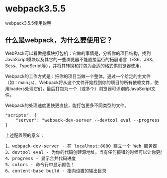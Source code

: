 # webpack3.5.5
webpack3.5.5使用说明

<h2>什么是webpack，为什么要使用它？</h2>
<p>WebPack可以看做是模块打包机：它做的事情是，分析你的项目结构，找到JavaScript模块以及其它的一些浏览器不能直接运行的拓展语言（ES6、JSX、Scss、TypeScript等），并将其转换和打包为合适的格式供浏览器使用。</p>
<p>Webpack的工作方式是：把你的项目当做一个整体，通过一个给定的主文件（如：main.js），Webpack将从这个文件开始找到你的项目的所有依赖文件，使用loaders处理它们，最后打包为一个（或多个）浏览器可识别的JavaScript文件。</p>
<p>Webpack的处理速度更快更直接，能打包更多不同类型的文件。</p>

<pre>
"scripts": {
    "server": "webpack-dev-server --devtool eval --progress --colors"
}
</pre>
<p>上述配置项的意义：</p>
<pre>
1、webpack-dev-server - 在 localhost:8080 建立一个 Web 服务器
3、devtool eval - 为你的代码创建源地址。当有任何报错的时候可以让你更加精确地定位到文件和行号
4、progress - 显示合并代码进度
5、colors - 命令行中显示颜色！
6、content-base build - 指向设置的输出目录
</pre>

